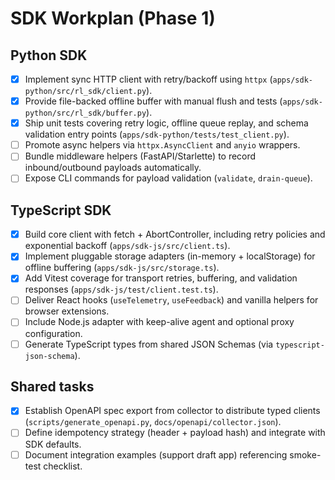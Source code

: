 # SDK Workplan (Phase 1)

## Python SDK
- [x] Implement sync HTTP client with retry/backoff using `httpx` (`apps/sdk-python/src/rl_sdk/client.py`).
- [x] Provide file-backed offline buffer with manual flush and tests (`apps/sdk-python/src/rl_sdk/buffer.py`).
- [x] Ship unit tests covering retry logic, offline queue replay, and schema validation entry points (`apps/sdk-python/tests/test_client.py`).
- [ ] Promote async helpers via `httpx.AsyncClient` and `anyio` wrappers.
- [ ] Bundle middleware helpers (FastAPI/Starlette) to record inbound/outbound payloads automatically.
- [ ] Expose CLI commands for payload validation (`validate`, `drain-queue`).

## TypeScript SDK
- [x] Build core client with fetch + AbortController, including retry policies and exponential backoff (`apps/sdk-js/src/client.ts`).
- [x] Implement pluggable storage adapters (in-memory + localStorage) for offline buffering (`apps/sdk-js/src/storage.ts`).
- [x] Add Vitest coverage for transport retries, buffering, and validation responses (`apps/sdk-js/test/client.test.ts`).
- [ ] Deliver React hooks (`useTelemetry`, `useFeedback`) and vanilla helpers for browser extensions.
- [ ] Include Node.js adapter with keep-alive agent and optional proxy configuration.
- [ ] Generate TypeScript types from shared JSON Schemas (via `typescript-json-schema`).

## Shared tasks
- [x] Establish OpenAPI spec export from collector to distribute typed clients (`scripts/generate_openapi.py`, `docs/openapi/collector.json`).
- [ ] Define idempotency strategy (header + payload hash) and integrate with SDK defaults.
- [ ] Document integration examples (support draft app) referencing smoke-test checklist.
